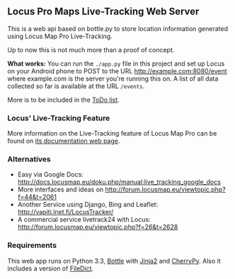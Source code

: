 ## Locus Pro Maps  Live-Tracking  Web Server

This is a web api based on bottle.py to store location
information generated using Locus Map Pro Live-Tracking.

Up to now this is not much more than a proof of concept.

**What works:** You can run the `./app.py` file in this project
and set up Locus on your Android phone to POST to the URL
<http://example.com:8080/event> where example.com is the
server you're running this on.
A list of all data collected so far is available at
the URL `/events`.

More is to be included in the [ToDo list](TODO.md).

### Locus' Live-Tracking Feature

More information on the Live-Tracking feature of Locus Map Pro can be found on
[its documentation web page](http://docs.locusmap.eu/doku.php/manual:live_tracking).

### Alternatives

* Easy via Google Docs: <http://docs.locusmap.eu/doku.php/manual:live_tracking_google_docs>
* More interfaces and ideas on <http://forum.locusmap.eu/viewtopic.php?f=44&t=2061>
* Another Service using Django, Bing and Leaflet: <http://vapiti.lnet.fi/LocusTracker/>
* A commercial service livetrack24 with Locus: <http://forum.locusmap.eu/viewtopic.php?f=26&t=2628>

### Requirements

This web app runs on Python 3.3, [Bottle][] with [Jinja2][] and [CherryPy][].
Also it includes a version of [FileDict][].

[Bottle]: http://bottlepy.org
[CherryPy]: http://www.cherrypy.org/
[Jinja2]: http://jinja.pocoo.org/
[FileDict]: https://github.com/pklaus/filedict/tree/threadsafe

